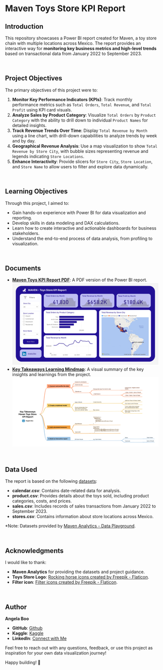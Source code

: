 # Maven Toys Store KPI Report

## Introduction
This repository showcases a Power BI report created for Maven, a toy store chain with multiple locations across Mexico. The report provides an interactive way for **monitoring key business metrics and high-level trends** based on transactional data from January 2022 to September 2023.

<br>

## Project Objectives
The primary objectives of this project were to:
1. **Monitor Key Performance Indicators (KPIs)**: Track monthly performance metrics such as `Total Orders`, `Total Revenue`, and `Total Profit` using KPI card visuals.
2. **Analyze Sales by Product Category**: Visualize `Total Orders` by `Product Category` with the ability to drill down to individual `Product Names` for detailed insights.
3. **Track Revenue Trends Over Time**: Display `Total Revenue by Month` using a line chart, with drill-down capabilities to analyze trends by week and by day.
4. **Geographical Revenue Analysis**: Use a map visualization to show `Total Revenue by Store City`, with bubble sizes representing revenue and legends indicating `Store Locations`.
5. **Enhance Interactivity**: Provide slicers for `Store City`, `Store Location`, and `Store Name` to allow users to filter and explore data dynamically.

<br>

## Learning Objectives
Through this project, I aimed to:
- Gain hands-on experience with Power BI for data visualization and reporting.
- Develop skills in data modeling and DAX calculations.
- Learn how to create interactive and actionable dashboards for business stakeholders.
- Understand the end-to-end process of data analysis, from profiling to visualization.

<br>

## Documents
- **[Maven Toys KPI Report PDF](https://github.com/angelaboo/maven-toys-sales-analysis/blob/692d15401844f0d859b2bb0a7fb4f1f9162e527f/dashboard/Maven%20Toys%20Store%20KPI%20Report.pdf)**: A PDF version of the Power BI report.
![Maven Toys KPI Report Preview](https://github.com/angelaboo/maven-toys-sales-analysis/blob/692d15401844f0d859b2bb0a7fb4f1f9162e527f/dashboard/Maven%20Toys%20Store%20KPI%20Report.jpg)
- **[Key Takeaways Learning Mindmap](https://github.com/angelaboo/maven-toys-sales-analysis/blob/84c5f352c070fa6fb832d0e4c99430ebb49e75f9/learning/Key%20Takeaways_Maven%20Toys%20Store%20KPI%20Report.pdf)**: A visual summary of the key insights and learnings from the project.  
  ![Mindmap Preview](https://github.com/angelaboo/maven-toys-sales-analysis/blob/84c5f352c070fa6fb832d0e4c99430ebb49e75f9/learning/Key%20Takeaways_Maven%20Toys%20Store%20KPI%20Report.jpg)

<br>

## Data Used
The report is based on the following [datasets](https://github.com/angelaboo/maven-toys-sales-analysis/tree/bdef2d86617ef4903d53873d17ee00a5628e0d4c/dataset):
- **calendar.csv**: Contains date-related data for analysis.
- **product.csv**: Provides details about the toys sold, including product categories, costs, and prices.
- **sales.csv**: Includes records of sales transactions from January 2022 to September 2023.
- **stores.csv**: Contains information about store locations across Mexico.

*Note: Datasets provided by [Maven Analytics - Data Playground](https://mavenanalytics.io/data-playground).

<br>

## Acknowledgments
I would like to thank:
- **Maven Analytics** for providing the datasets and project guidance.
- **Toys Store Logo**: [Rocking horse icons created by Freepik - Flaticon](https://www.flaticon.com/free-icons/rocking-horse).
- **Filter icon**: [Filter icons created by Freepik - Flaticon](https://www.flaticon.com/free-icons/filter).

<br>

## Author
**Angela Boo**  
- **GitHub**: [Github](https://github.com/angelaboo)  
- **Kaggle**: [Kaggle](https://www.kaggle.com/xiaotingb)  
- **LinkedIn**: [Connect with Me](https://www.linkedin.com/in/xxtt)

Feel free to reach out with any questions, feedback, or use this project as inspiration for your own data visualization journey!

Happy building! 🚀
